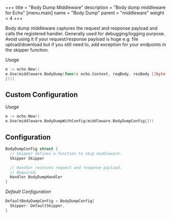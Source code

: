 +++
title = "Body Dump Middleware"
description = "Body dump middleware for Echo"
[menu.main]
  name = "Body Dump"
  parent = "middleware"
  weight = 4
+++

Body dump middleware captures the request and response payload and calls the registered handler. Generally used for debugging/logging purpose. Avoid using it if your request/response payload is huge e.g. file upload/download but if you still need to, add exception for your endpoints in the skipper function.

*Usage*

```go
e := echo.New()
e.Use(middleware.BodyDump(func(c echo.Context, reqBody, resBody []byte {
})))
```

## Custom Configuration

*Usage*

```go
e := echo.New()
e.Use(middleware.BodyDumpWithConfig(middleware.BodyDumpConfig{}))
```

## Configuration

```go
BodyDumpConfig struct {
  // Skipper defines a function to skip middleware.
  Skipper Skipper

  // Handler receives request and response payload.
  // Required.
  Handler BodyDumpHandler
}
```

*Default Configuration*

```go
DefaultBodyDumpConfig = BodyDumpConfig{
  Skipper: DefaultSkipper,
}
```
